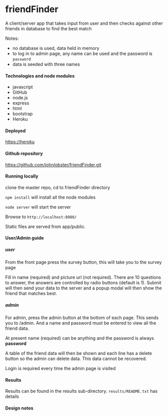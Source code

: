 # friendFinder

A client/server app that takes input from user and then checks against other friends in database to find the best match

Notes:
* no database is used, data held in memory
* to log in to admin page, any name can be used and the password is `password`
* data is seeded with three names

#### Technologies and node modules
* javascript
* GitHub
* node.js
* express
* html
* bootstrap
* Heroku

#### Deployed

<https://heroku>

#### Github repository
<https://github.com/johnlobster/friendFinder.git>

#### Running locally

clone the master repo, cd to friendFinder directory

`npm install` will install all the node modules

`node server` will start the server

Browse to `http://localhost:8080/`

Static files are served from app/public.

#### User/Admin guide

##### user
From the front page press the survey button, this will take you to the survey page

Fill in name (required) and picture url (not required). There are 10 questions to answer, 
the answers are controlled by radio buttons (default is 1). Submit will then send your data to the server and
a popup modal will then show the friend that matches best.

##### admin
For admin, press the admin button at the bottom of each page. This sends you to /admin. And a name and password must be entered to view all the friend data. 

At present name (required) can be anything and the password is always __password__

A table of the friend data will then be shown and each line has a delete button so the admin can delete data.
This data cannot be recovered.

Login is required every time the admin page is visited

#### Results
Results can be found in the results sub-directory.
`results/README.txt` has details

#### Design notes

